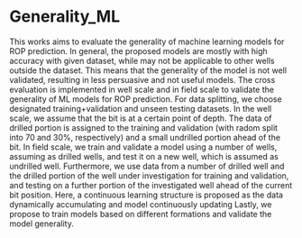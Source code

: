 # Generality_ML
This works aims to evaluate the generality of machine learning models for ROP prediction.
In general, the proposed models are mostly with high accuracy with given dataset, while may not be applicable to other wells outside the dataset. This means that the generality of the model is not well validated, resulting in less persuasive and not useful models.
The cross evaluation is implemented in well scale and in field scale to validate the generality of ML models for ROP prediction.
For data splitting, we choose designated training+validation and unseen testing datasets. 
In the well scale, we assume that the bit is at a certain point of depth. The data of drilled portion is assigned to the training and validation (with radom split into 70 and 30%, respectively) and a small undrilled portion ahead of the bit. 
In field scale, we train and validate a model using a number of wells, assuming as drilled wells, and test it on a new well, which is assumed as undrilled well. Furthermore, we use data from a number of drilled well and the drilled portion of the well under investigation for training and validation, and testing on a further portion of the investigated well ahead of the current bit position. Here, a continuous learning structure is proposed as the data dynamically accumulating and model continuously updating
Lastly, we propose to train models based on different formations and validate the model generality.
